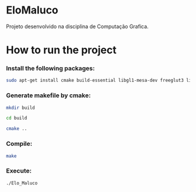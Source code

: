 # EloMaluco
Projeto desenvolvido na disciplina de Computação Grafica.

# How to run the project
### Install the following packages:

```bash
sudo apt-get install cmake build-essential libgl1-mesa-dev freeglut3 libxmu-dev libxi-dev libglm-dev
```

### Generate makefile by cmake:

```bash
mkdir build
```
```bash
cd build
```
```bash
cmake ..
```

### Compile:

```bash
make
```

### Execute:

```bash
./Elo_Maluco
```
